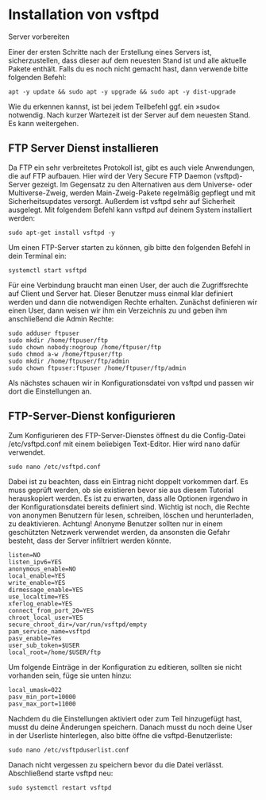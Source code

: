 # Installation von vsftpd

Server vorbereiten

Einer der ersten Schritte nach der Erstellung eines Servers ist, sicherzustellen, dass dieser auf dem neuesten Stand ist und alle aktuelle Pakete enthält. Falls du es noch nicht gemacht hast, dann verwende bitte folgenden Befehl:

    apt -y update && sudo apt -y upgrade && sudo apt -y dist-upgrade 


Wie du erkennen kannst, ist bei jedem Teilbefehl ggf. ein »sudo« notwendig. Nach kurzer Wartezeit ist der Server auf dem neuesten Stand. Es kann weitergehen.

## FTP Server Dienst installieren

Da FTP ein sehr verbreitetes Protokoll ist, gibt es auch viele Anwendungen, die auf FTP aufbauen. Hier wird der Very Secure FTP Daemon (vsftpd)-Server gezeigt. Im Gegensatz zu den Alternativen aus dem Universe- oder Multiverse-Zweig, werden Main-Zweig-Pakete regelmäßig gepflegt und mit Sicherheitsupdates versorgt. Außerdem ist vsftpd sehr auf Sicherheit ausgelegt. Mit folgendem Befehl kann vsftpd auf deinem System installiert werden:

    sudo apt-get install vsftpd -y 

Um einen FTP-Server starten zu können, gib bitte den folgenden Befehl in dein Terminal ein:

    systemctl start vsftpd 

Für eine Verbindung braucht man einen User, der auch die Zugriffsrechte auf Client und Server hat. Dieser Benutzer muss einmal klar definiert werden und dann die notwendigen Rechte erhalten. Zunächst definieren wir einen User, dann weisen wir ihm ein Verzeichnis zu und geben ihm anschließend die Admin Rechte:

``` 
sudo adduser ftpuser
sudo mkdir /home/ftpuser/ftp
sudo chown nobody:nogroup /home/ftpuser/ftp
sudo chmod a-w /home/ftpuser/ftp
sudo mkdir /home/ftpuser/ftp/admin
sudo chown ftpuser:ftpuser /home/ftpuser/ftp/admin
```

Als nächstes schauen wir in Konfigurationsdatei von vsftpd und passen wir dort die Einstellungen an.

## FTP-Server-Dienst konfigurieren

Zum Konfigurieren des FTP-Server-Dienstes öffnest du die Config-Datei /etc/vsftpd.conf mit einem beliebigen Text-Editor. Hier wird nano dafür verwendet.

    sudo nano /etc/vsftpd.conf 

Dabei ist zu beachten, dass ein Eintrag nicht doppelt vorkommen darf. Es muss geprüft werden, ob sie existieren bevor sie aus diesem Tutorial herauskopiert werden. Es ist zu erwarten, dass alle Optionen irgendwo in der Konfigurationsdatei bereits definiert sind.
Wichtig ist noch, die Rechte von anonymen Benutzern für lesen, schreiben, löschen und herunterladen, zu deaktivieren.
Achtung! Anonyme Benutzer sollten nur in einem geschützten Netzwerk verwendet werden, da ansonsten die Gefahr besteht, dass der Server infiltriert werden könnte.

```
listen=NO
listen_ipv6=YES
anonymous_enable=NO
local_enable=YES
write_enable=YES
dirmessage_enable=YES
use_localtime=YES
xferlog_enable=YES
connect_from_port_20=YES
chroot_local_user=YES
secure_chroot_dir=/var/run/vsftpd/empty
pam_service_name=vsftpd
pasv_enable=Yes
user_sub_token=$USER
local_root=/home/$USER/ftp
```
Um folgende Einträge in der Konfiguration zu editieren, sollten sie nicht vorhanden sein, füge sie unten hinzu:

```
local_umask=022
pasv_min_port=10000
pasv_max_port=11000
```

Nachdem du die Einstellungen aktiviert oder zum Teil hinzugefügt hast, musst du deine Änderungen speichern. Danach musst du noch deine User in der Userliste hinterlegen, also bitte öffne die vsftpd-Benutzerliste:

    sudo nano /etc/vsftpduserlist.conf 

Danach nicht vergessen zu speichern bevor du die Datei verlässt. Abschließend starte vsftpd neu:

    sudo systemctl restart vsftpd 

